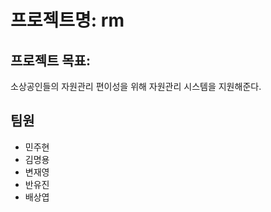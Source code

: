 # 프로젝트명: rm

## 프로젝트 목표: 
소상공인들의 자원관리 편이성을 위해 자원관리 시스템을 지원해준다. 

## 팀원 
 - 민주현
 - 김명용
 - 변재영
 - 반유진
 - 배상엽

